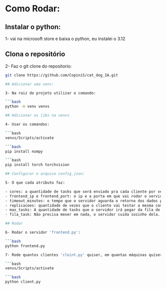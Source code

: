 # Como Rodar:

## Instalar o python:
1- vai na microsoft store e baixa o python, eu instalei o 3.12

## Clona o repositório

2- Faz o git clone do repositorio:

  ```bash
  git clone https://github.com/CopiniS/cat_dog_IA.git

## Adicionar uma venv:

3- Na raiz do projeto utilizar o comando:

  ```bash
  python -m venv venvs

## Adicionar as libs na venvs

4- Usar os comandos:

  ```bash
  venvs/Scripts/activate

  ```bash
  pip install numpy

  ```bash
  pip install torch torchvision

## Configurar o arquivo config.json:

5- O que cada atributo faz:

- cores: a quantidade de tasks que será enviado pra cada cliente por vez. Que será também a quantidade de processos criados pelo cliente.
- frontend_ip e frontend_port: o ip e a porta em que vai rodar o servidor na rede 
- timeout_minutes: o tempo que o servidor aguarda o retorno dos dados pelo cliente, em minutos. Se ultrapassar ele vai retornar as tasks pra fila
- replicacoes: quantidade de vezes que o cliente vai testar a mesma combinação de parametros. Para testes aconselho que deixe um valor baixo
- max_tasks: A quantidade de tasks que o servidor irá pegar da fila de tasks. Para testes aconselho que deixe um valor baixo
- fila_task: Não precisa mexer em nada, o servidor cuida sozinho dela. 

## Rodar

6- Rodar o servidor 'frontend.py':

  ```bash
  python frontend.py

7- Rode quantos clientes 'cleint.py' quiser, em quantas máquinas quiser, que o servidor vai separando as tasks para os mesmos:

  ```bash
  venvs/Scripts/activate

  ```bash
  python client.py

